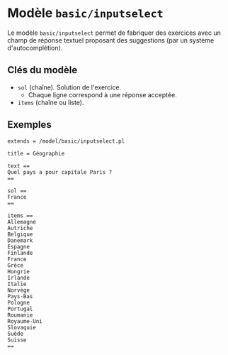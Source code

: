 # Modèle `basic/inputselect`

Le modèle `basic/inputselect` permet de fabriquer des exercices avec un champ de réponse textuel proposant des suggestions (par un système d'autocomplétion).

## Clés du modèle

* `sol` (chaîne). Solution de l'exercice.
    * Chaque ligne correspond à une réponse acceptée. 
* `items` (chaîne ou liste).


## Exemples

```
extends = /model/basic/inputselect.pl

title = Géographie

text ==
Quel pays a pour capitale Paris ?
==

sol ==
France
==

items ==
Allemagne
Autriche
Belgique
Danemark
Espagne
Finlande
France
Grèce
Hongrie
Irlande
Italie
Norvège
Pays-Bas
Pologne
Portugal
Roumanie
Royaume-Uni
Slovaquie
Suède
Suisse
==
```

